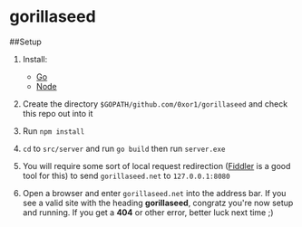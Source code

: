 gorillaseed
============

##Setup

1. Install:
    * [Go](http://golang.org/)
    * [Node](https://nodejs.org/)

2. Create the directory `$GOPATH/github.com/0xor1/gorillaseed` and check this repo out into it

3. Run `npm install`

4. `cd` to `src/server` and run `go build` then run `server.exe`

5. You will require some sort of local request redirection ([Fiddler](http://www.telerik.com/fiddler) is a good tool for this) to send `gorillaseed.net` to `127.0.0.1:8080`

6. Open a browser and enter `gorillaseed.net` into the address bar. If you see a valid site with the heading **gorillaseed**, congratz you're now setup and running. If you get a **404** or other error, better luck next time ;)

